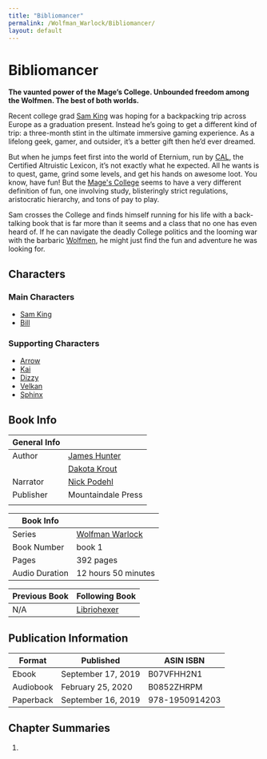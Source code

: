 ```yaml
---
title: "Bibliomancer"
permalink: /Wolfman_Warlock/Bibliomancer/
layout: default
---
```

# Bibliomancer
**The vaunted power of the Mage’s College. Unbounded freedom among the Wolfmen. The best of both worlds.**

Recent college grad [Sam King](../../_Characters/WolfmanWarlock/Sam.md) was hoping for a backpacking trip across Europe as a graduation present. Instead he’s going to get a different kind of trip: a three-month stint in the ultimate immersive gaming experience. As a lifelong geek, gamer, and outsider, it’s a better gift then he’d ever dreamed.

But when he jumps feet first into the world of Eternium, run by [CAL](../../_Characters/DivineDungeon/Cal.md), the Certified Altruistic Lexicon, it’s not exactly what he expected. All he wants is to quest, game, grind some levels, and get his hands on awesome loot. You know, have fun! But the [Mage's College](../../_Atlas/MagesCollege.md) seems to have a very different definition of fun, one involving study, blisteringly strict regulations, aristocratic hierarchy, and tons of pay to play.

Sam crosses the College and finds himself running for his life with a back-talking book that is far more than it seems and a class that no one has even heard of. If he can navigate the deadly College politics and the looming war with the barbaric [Wolfmen](../../_Characters/WolfmanWarlock/Wolfmen.md), he might just find the fun and adventure he was looking for. 

## Characters

### Main Characters
- [Sam King](../../_Characters/WolfmanWarlock/Sam.md)
- [Bill](../../_Characters/WolfmanWarlock/Bill.md)

### Supporting Characters
- [Arrow](../../_Characters/WolfmanWarlock/Arrow.md)
- [Kai](../../_Characters/WolfmanWarlock/Kai.md)
- [Dizzy](../../_Characters/WolfmanWarlock/Dizzy.md)
- [Velkan](../../_Characters/WolfmanWarlock/Velkan.md)
- [Sphinx](../../_Characters/WolfmanWarlock/Sphinx.md)

## Book Info

| General Info |  |
|---|---|
| Author| [James Hunter](../../_Lexicon/JamesHunter.md) |
|  | [Dakota Krout](../../_Lexicon/DakotaKrout.md) |
| Narrator| [Nick Podehl](../../_Lexicon/NickPodehl.md) |
| Publisher | Mountaindale Press |
| |  |

| Book Info |  |
|---|---|
| Series | [Wolfman Warlock](WolfmanWarlock.md) |
| Book Number | book 1 |
| Pages | 392 pages |
| Audio Duration| 12 hours 50 minutes |

| Previous Book | Following Book |
|---|---|
| N/A | [Libriohexer](Libriohexer.md) |

## Publication Information

| Format | Published | ASIN ISBN |
|---|---|---|
| Ebook | September 17, 2019 | B07VFHH2N1 |
| Audiobook | February 25, 2020 | B0852ZHRPM |
| Paperback | September 16, 2019 | 978-1950914203 | 

## Chapter Summaries

1.